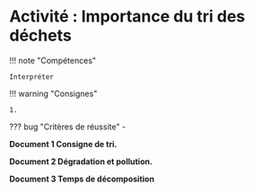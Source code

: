 # Activité : Importance du tri des déchets

!!! note "Compétences"

    Interpréter 

!!! warning "Consignes"

    1. 
    
??? bug "Critères de réussite"
    - 



<div markdown style="break-inside: avoid;">

**Document 1 Consigne de tri.**


</div>

**Document 2 Dégradation et pollution.**




**Document 3 Temps de décomposition**





